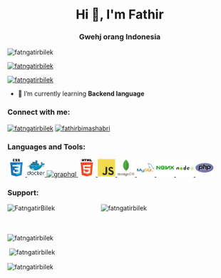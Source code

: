 <h1 align="center">Hi 👋, I'm Fathir</h1>
<h3 align="center">Gwehj orang Indonesia</h3>

<p align="left"> <img src="https://komarev.com/ghpvc/?username=fatngatirbilek&label=Profile%20views&color=0e75b6&style=flat" alt="fatngatirbilek" /> </p>

<p align="left"> <a href="https://github.com/ryo-ma/github-profile-trophy"><img src="https://github-profile-trophy.vercel.app/?username=fatngatirbilek" alt="fatngatirbilek" /></a> </p>

<p align="left"> <a href="https://twitter.com/fatngatirbilek" target="blank"><img src="https://img.shields.io/twitter/follow/fatngatirbilek?logo=twitter&style=for-the-badge" alt="fatngatirbilek" /></a> </p>

- 🌱 I’m currently learning **Backend language**

<h3 align="left">Connect with me:</h3>
<p align="left">
<a href="https://twitter.com/fatngatirbilek" target="blank"><img align="center" src="https://raw.githubusercontent.com/rahuldkjain/github-profile-readme-generator/master/src/images/icons/Social/twitter.svg" alt="fatngatirbilek" height="30" width="40" /></a>
<a href="https://instagram.com/fathirbimashabri" target="blank"><img align="center" src="https://raw.githubusercontent.com/rahuldkjain/github-profile-readme-generator/master/src/images/icons/Social/instagram.svg" alt="fathirbimashabri" height="30" width="40" /></a>
</p>

<h3 align="left">Languages and Tools:</h3>
<p align="left"> <a href="https://www.w3schools.com/css/" target="_blank" rel="noreferrer"> <img src="https://raw.githubusercontent.com/devicons/devicon/master/icons/css3/css3-original-wordmark.svg" alt="css3" width="40" height="40"/> </a> <a href="https://www.docker.com/" target="_blank" rel="noreferrer"> <img src="https://raw.githubusercontent.com/devicons/devicon/master/icons/docker/docker-original-wordmark.svg" alt="docker" width="40" height="40"/> </a> <a href="https://graphql.org" target="_blank" rel="noreferrer"> <img src="https://www.vectorlogo.zone/logos/graphql/graphql-icon.svg" alt="graphql" width="40" height="40"/> </a> <a href="https://www.w3.org/html/" target="_blank" rel="noreferrer"> <img src="https://raw.githubusercontent.com/devicons/devicon/master/icons/html5/html5-original-wordmark.svg" alt="html5" width="40" height="40"/> </a> <a href="https://developer.mozilla.org/en-US/docs/Web/JavaScript" target="_blank" rel="noreferrer"> <img src="https://raw.githubusercontent.com/devicons/devicon/master/icons/javascript/javascript-original.svg" alt="javascript" width="40" height="40"/> </a> <a href="https://www.mongodb.com/" target="_blank" rel="noreferrer"> <img src="https://raw.githubusercontent.com/devicons/devicon/master/icons/mongodb/mongodb-original-wordmark.svg" alt="mongodb" width="40" height="40"/> </a> <a href="https://www.mysql.com/" target="_blank" rel="noreferrer"> <img src="https://raw.githubusercontent.com/devicons/devicon/master/icons/mysql/mysql-original-wordmark.svg" alt="mysql" width="40" height="40"/> </a> <a href="https://www.nginx.com" target="_blank" rel="noreferrer"> <img src="https://raw.githubusercontent.com/devicons/devicon/master/icons/nginx/nginx-original.svg" alt="nginx" width="40" height="40"/> </a> <a href="https://nodejs.org" target="_blank" rel="noreferrer"> <img src="https://raw.githubusercontent.com/devicons/devicon/master/icons/nodejs/nodejs-original-wordmark.svg" alt="nodejs" width="40" height="40"/> </a> <a href="https://www.php.net" target="_blank" rel="noreferrer"> <img src="https://raw.githubusercontent.com/devicons/devicon/master/icons/php/php-original.svg" alt="php" width="40" height="40"/> </a> </p>

<h3 align="left">Support:</h3>
<p><a href="https://www.buymeacoffee.com/FatngatirBilek "> <img align="left" src="https://cdn.buymeacoffee.com/buttons/v2/default-yellow.png" height="50" width="210" alt="FatngatirBilek " /></a><a href="https://ko-fi.com/fatngatirbilek"> <img align="left" src="https://cdn.ko-fi.com/cdn/kofi3.png?v=3" height="50" width="210" alt="fatngatirbilek" /></a></p><br><br>
<br>
<p><img align="center" src="https://github-readme-stats.vercel.app/api/top-langs?username=fatngatirbilek&show_icons=true&locale=en&layout=compact" alt="fatngatirbilek" /></p>

<p>&nbsp;<img align="center" src="https://github-readme-stats.vercel.app/api?username=fatngatirbilek&show_icons=true&locale=en" alt="fatngatirbilek" /></p>

<p><img align="center" src="https://github-readme-streak-stats.herokuapp.com/?user=fatngatirbilek&" alt="fatngatirbilek" /></p>
